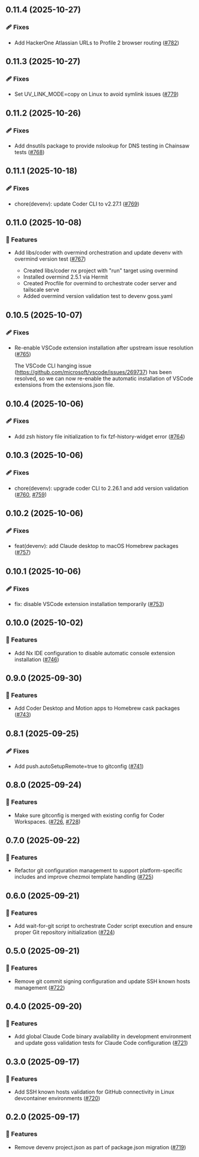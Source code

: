 ## 0.11.4 (2025-10-27)

### 🩹 Fixes

- Add HackerOne Atlassian URLs to Profile 2 browser routing ([#782](https://github.com/vgijssel/setup/pull/782))

## 0.11.3 (2025-10-27)

### 🩹 Fixes

- Set UV_LINK_MODE=copy on Linux to avoid symlink issues ([#779](https://github.com/vgijssel/setup/pull/779))

## 0.11.2 (2025-10-26)

### 🩹 Fixes

- Add dnsutils package to provide nslookup for DNS testing in Chainsaw tests ([#768](https://github.com/vgijssel/setup/pull/768))

## 0.11.1 (2025-10-18)

### 🩹 Fixes

- chore(devenv): update Coder CLI to v2.27.1 ([#769](https://github.com/vgijssel/setup/pull/769))

## 0.11.0 (2025-10-08)

### 🚀 Features

- Add libs/coder with overmind orchestration and update devenv with overmind version test ([#767](https://github.com/vgijssel/setup/pull/767))

  - Created libs/coder nx project with "run" target using overmind
  - Installed overmind 2.5.1 via Hermit
  - Created Procfile for overmind to orchestrate coder server and tailscale serve
  - Added overmind version validation test to devenv goss.yaml

## 0.10.5 (2025-10-07)

### 🩹 Fixes

- Re-enable VSCode extension installation after upstream issue resolution ([#765](https://github.com/vgijssel/setup/pull/765))

  The VSCode CLI hanging issue (https://github.com/microsoft/vscode/issues/269737) has been resolved, so we can now re-enable the automatic installation of VSCode extensions from the extensions.json file.

## 0.10.4 (2025-10-06)

### 🩹 Fixes

- Add zsh history file initialization to fix fzf-history-widget error ([#764](https://github.com/vgijssel/setup/pull/764))

## 0.10.3 (2025-10-06)

### 🩹 Fixes

- chore(devenv): upgrade coder CLI to 2.26.1 and add version validation ([#760](https://github.com/vgijssel/setup/pull/760), [#759](https://github.com/vgijssel/setup/issues/759))

## 0.10.2 (2025-10-06)

### 🩹 Fixes

- feat(devenv): add Claude desktop to macOS Homebrew packages ([#757](https://github.com/vgijssel/setup/pull/757))

## 0.10.1 (2025-10-06)

### 🩹 Fixes

- fix: disable VSCode extension installation temporarily ([#753](https://github.com/vgijssel/setup/pull/753))

## 0.10.0 (2025-10-02)

### 🚀 Features

- Add Nx IDE configuration to disable automatic console extension installation ([#746](https://github.com/vgijssel/setup/pull/746))

## 0.9.0 (2025-09-30)

### 🚀 Features

- Add Coder Desktop and Motion apps to Homebrew cask packages ([#743](https://github.com/vgijssel/setup/pull/743))

## 0.8.1 (2025-09-25)

### 🩹 Fixes

- Add push.autoSetupRemote=true to gitconfig ([#741](https://github.com/vgijssel/setup/pull/741))

## 0.8.0 (2025-09-24)

### 🚀 Features

- Make sure gitconfig is merged with existing config for Coder Workspaces. ([#726](https://github.com/vgijssel/setup/pull/726), [#728](https://github.com/vgijssel/setup/issues/728))

## 0.7.0 (2025-09-22)

### 🚀 Features

- Refactor git configuration management to support platform-specific includes and improve chezmoi template handling ([#725](https://github.com/vgijssel/setup/pull/725))

## 0.6.0 (2025-09-21)

### 🚀 Features

- Add wait-for-git script to orchestrate Coder script execution and ensure proper Git repository initialization ([#724](https://github.com/vgijssel/setup/pull/724))

## 0.5.0 (2025-09-21)

### 🚀 Features

- Remove git commit signing configuration and update SSH known hosts management ([#722](https://github.com/vgijssel/setup/pull/722))

## 0.4.0 (2025-09-20)

### 🚀 Features

- Add global Claude Code binary availability in development environment and update goss validation tests for Claude Code configuration ([#721](https://github.com/vgijssel/setup/pull/721))

## 0.3.0 (2025-09-17)

### 🚀 Features

- Add SSH known hosts validation for GitHub connectivity in Linux devcontainer environments ([#720](https://github.com/vgijssel/setup/pull/720))

## 0.2.0 (2025-09-17)

### 🚀 Features

- Remove devenv project.json as part of package.json migration ([#719](https://github.com/vgijssel/setup/pull/719))
